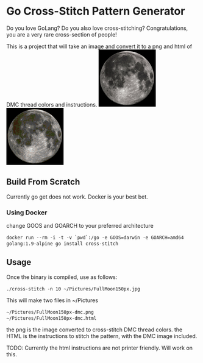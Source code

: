 # Go Cross-Stitch Pattern Generator
Do you love GoLang? Do you also love cross-stitching? Congratulations, you are a very rare cross-section of people!

This is a project that will take an image and convert it to a png and html of DMC thread colors and instructions.
![alt text][moon] 
![alt_text][moon-dmc]

[moon]: https://github.com/lindsaylandry/go-cross-stitch/blob/master/examples/test_images/FullMoon150px.jpg
[moon-dmc]: https://github.com/lindsaylandry/go-cross-stitch/blob/master/examples/test_images/FullMoon150px-dmc.png

## Build From Scratch
Currently go get does not work. Docker is your best bet.

### Using Docker
change GOOS and GOARCH to your preferred architecture
```
docker run --rm -i -t -v `pwd`:/go -e GOOS=darwin -e GOARCH=amd64 golang:1.9-alpine go install cross-stitch
```

## Usage
Once the binary is compiled, use as follows:
```
./cross-stitch -n 10 ~/Pictures/FullMoon150px.jpg
```
This will make two files in ~/Pictures
```
~/Pictures/FullMoon150px-dmc.png
~/Pictures/FullMoon150px-dmc.html
```
the png is the image converted to cross-stitch DMC thread colors.
the HTML is the instructions to stitch the pattern, with the DMC image included.

TODO: Currently the html instructions are not printer friendly. Will work on this.
